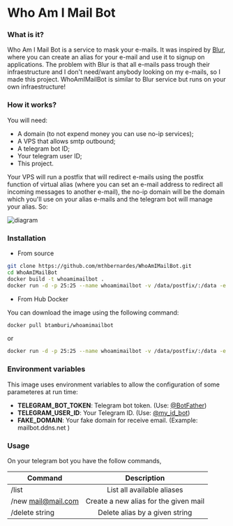 # Who Am I Mail Bot

### What is it?
Who Am I Mail Bot is a service to mask your e-mails. It was inspired by [Blur](https://abine.com/), where you can create an alias for your e-mail and use it to signup on applications. The problem with Blur is that all e-mails pass trough their infraestructure and I don't need/want anybody looking on my e-mails, so I made this project. WhoAmIMailBot is similar to Blur service but runs on your own infraestructure!

### How it works?
You will need:
- A domain (to not expend money you can use no-ip services);
- A VPS that allows smtp outbound;
- A telegram bot ID;
- Your telegram user ID;
- This project.  

Your VPS will run a postfix that will redirect e-mails using the postfix function of virtual alias (where you can set an e-mail address to redirect all incoming messages to another e-mail), the no-ip domain will be the domain which you'll use on your alias e-mails and the telegram bot will manage your alias. So:

![diagram](https://i.imgur.com/vw20cOy.png)

### Installation

- From source
```bash
git clone https://github.com/mthbernardes/WhoAmIMailBot.git
cd WhoAmIMailBot
docker build -t whoamimailbot .
docker run -d -p 25:25 --name whoamimailbot -v /data/postfix/:/data -e TELEGRAM_BOT_TOKEN="BOT_TOKEN" -e TELEGRAM_USER_ID="USER_ID" -e FAKE_DOMAIN="mail.example.com" whoamimailbot
```
- From Hub Docker

You can download the image using the following command:
```bash
docker pull btamburi/whoamimailbot
``` 
or
```bash
docker run -d -p 25:25 --name whoamimailbot -v /data/postfix/:/data -e TELEGRAM_BOT_TOKEN="BOT_TOKEN" -e TELEGRAM_USER_ID="USER_ID" -e FAKE_DOMAIN="mail.example.com" btamburi/whoamimailbot
```

### Environment variables


This image uses environment variables to allow the configuration of some parameteres at run time:

* **TELEGRAM_BOT_TOKEN**: Telegram bot token. (Use: [@BotFather](https://telegram.me/botfather))
* **TELEGRAM_USER_ID**: Your Telegram ID. (Use: [@my_id_bot](https://telegram.me/my_id_bot))
* **FAKE_DOMAIN**: Your fake domain for receive email. (Example: mailbot.ddns.net )


### Usage
On your telegram bot you have the follow commands,

| Command		| Description				|
| --------------------- |:-------------------------------------:|
| /list			| List all available aliases	|
| /new mail@mail.com	| Create a new alias for the given mail |
| /delete string	| Delete alias by a given string	|

